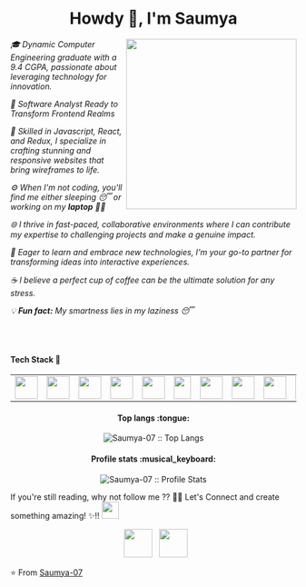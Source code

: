 <h1 align="center">Howdy 👋, I'm Saumya</h1>
<!---
<h3 align="center">An enthusiastic and passionate frontend developer from India</h3>
<p align='left'>For Fun- </br>
When a JavaScript date has gone bad, "Don't call me, I'll callback you. I promise!"</p>
--->


<p>
  <em>
    <img src="https://user-images.githubusercontent.com/68998355/110694804-1ac26580-820f-11eb-8bcf-2b93f48bce92.gif" align="right" width="300">

🎓 Dynamic Computer Engineering graduate with a 9.4 CGPA, passionate about leveraging technology for innovation.

💼 Software Analyst Ready to Transform Frontend Realms

🚀 Skilled in Javascript, React, and Redux, I specialize in crafting stunning and responsive websites that bring wireframes to life.

⚙️ When I'm not coding, you'll find me either *sleeping* 😴 or *working* on my **laptop** 👨‍💻

🌐 I thrive in fast-paced, collaborative environments where I can contribute my expertise to challenging projects and make a genuine impact.

🌱 Eager to learn and embrace new technologies, I'm your go-to partner for transforming ideas into interactive experiences.

☕ I believe a perfect cup of coffee can be the ultimate solution for any stress.

💡 **Fun fact:** My smartness lies in my laziness 😴
  </em>
</p>
<br>

<!---You know you're a programmer when you spend a day to find the problem, and then fix it with one line of code.---!
!-- <img alt="GIF" src="medal.gif" width="20vw" /> Have a look at my Repos💡 & do Leave a **STAR**⭐️ if you like my work👨‍💻.--!>
<br>

<h4>Tech Stack 🧰</h4>
<!--- HTML,CSS,Javascript,
 C++,Python,
 Git,Visual Studio Code,
 Adobe XD --->
 <table>

  <tr>
    <td><img src="https://user-images.githubusercontent.com/68998355/110585038-36d5f080-8196-11eb-8df7-f01dec64686d.png" width="40" height="40">
</td>
    <td><img src="https://user-images.githubusercontent.com/68998355/110585029-34739680-8196-11eb-9167-3b4b35ca2eee.png" width="40" height="40">
</td>
    <td><img src="https://user-images.githubusercontent.com/68998355/110585023-32a9d300-8196-11eb-9663-8f7b06e197e1.png" width="40" height="40">
</td>
    <td><img src="https://user-images.githubusercontent.com/68998355/118618576-63833580-b7e1-11eb-9ccc-42db212b7755.png" width="40" height="40">
</td> 
    <td><img src="https://github.com/Saumya-07/Saumya-07/assets/68998355/dd0e943b-4dfb-4e03-93ca-68cc4f408d2b" width="40" height="40">
    </td>
    <td><img src="https://user-images.githubusercontent.com/68998355/131376474-ffe1a8ab-0fe4-4e9c-ab7c-d12629dbf8a8.png" width="30" height="40">
</td> 
    <td><img src="https://user-images.githubusercontent.com/68998355/110584953-0c843300-8196-11eb-903a-43ef81835338.png" width="40" height="40">
</td>
    <td><img src="https://user-images.githubusercontent.com/68998355/110588474-13617480-819b-11eb-9f0e-b0e6416ea79b.png" width="40" height="40">
</td>
    <td><img src="https://user-images.githubusercontent.com/68998355/110584943-08581580-8196-11eb-9354-6953c266d64e.png" width="40" height="40">
</td> 
    <td><img src="https://user-images.githubusercontent.com/68998355/118618992-cf659e00-b7e1-11eb-95a6-49970e89dd7e.png" width="40" height="40">
</td>
    <td><img src="https://user-images.githubusercontent.com/68998355/110584968-13ab4100-8196-11eb-86ac-9d67d8205d5e.png" width="40" height="40">
</td>
    <td><img src="https://user-images.githubusercontent.com/68998355/118618584-641bcc00-b7e1-11eb-872d-523063b73d58.png" width="40" height="40">
</td> 
<!--     <td><img src="https://user-images.githubusercontent.com/68998355/131377483-e9d18e95-602f-4f33-b2fd-b0593fed001d.png" width="40" height="40">
</td>  -->
     <td><img src="https://user-images.githubusercontent.com/68998355/131377060-398ebadc-07a0-4c7d-9f92-117948dfdae4.png" width="55" height="40">
</td>
<td><img src="https://user-images.githubusercontent.com/68998355/110584962-1017ba00-8196-11eb-9e31-cefb639f03c3.png" width="40" height="40">
</td>
    
</tr>


</table>
  

<h4 align="center">Top langs :tongue:</h4>

<p align="center"><img src="https://github-readme-stats.vercel.app/api/top-langs/?username=Saumya-07&langs_count=10&theme=dracula&layout=compact" alt="Saumya-07 :: Top Langs" /></p>

<h4 align="center">Profile stats :musical_keyboard:</h4>

<p align="center"><img src="https://github-readme-stats.vercel.app/api?username=Saumya-07&show_icons=true&theme=dracula&layout=compact" alt="Saumya-07 :: Profile Stats" /></p>

<!--- <i>Random dev joke for you!</i><br><br>
<a href="https://readme-jokes.vercel.app"><img align="center" src="https://readme-jokes.vercel.app/api" alt="README Jokes"></a>--->

If you're still reading, why not follow me ?? 👨‍💻 Let's Connect and create something amazing! ✨!! <img src='https://user-images.githubusercontent.com/68998355/110338147-b0fa5e00-804c-11eb-9ba2-6a93ff186cae.gif' width='auto' height='30' > 
<!---<h3 align='center'> Connect with Me </h3>--->
<p align="center">
<!-- &nbsp; <a href="https://twitter.com/saumya727" target="_blank" rel="noopener noreferrer"><img src="https://img.icons8.com/plasticine/100/000000/twitter.png" width="50" /></a>    -->
&nbsp; <a href="https://www.linkedin.com/in/saumya-gupta-905b271b7/" target="_blank" rel="noopener noreferrer"><img src="https://img.icons8.com/plasticine/100/000000/linkedin.png" width="50" /></a>
&nbsp; <a href="mailto:saumyagupta720@gmail.com" target="_blank" rel="noopener noreferrer"><img src="https://img.icons8.com/plasticine/100/000000/gmail.png"  width="50" /></a>

</p>

⭐️ From [Saumya-07](https://github.com/Saumya-07)

